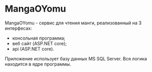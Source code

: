 # MangaOYomu
MangaOYomu - сервис для чтения манги, реализованный на 3 интерфесах:
  - консольная программа;
  - веб сайт (ASP.NET core);
  - api (ASP.NET core).
  
Приложение использует базу данных MS SQL Server.
Вся логика находится в ядре программы.
